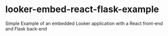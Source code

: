 # looker-embed-react-flask-example
Simple Example of an embedded Looker application with a React front-end and Flask back-end
